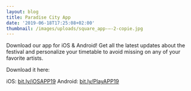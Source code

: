 ```yaml
---
layout: blog
title: Paradise City App
date: '2019-06-18T17:25:08+02:00'
thumbnail: /images/uploads/square_app-–-2-copie.jpg
---
```

Download our app for iOS & Android!
Get all the latest updates about the festival and personalize your timetable to avoid missing on any of your favorite artists.

Download it here:


iOS: [bit.ly/iOSAPP19](bit.ly/iOSAPP19)
Android: [bit.ly/PlayAPP19](bit.ly/PlayAPP19)
